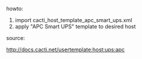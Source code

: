 howto:

1) import cacti_host_template_apc_smart_ups.xml
2) apply "APC Smart UPS" template to desired host

source:

http://docs.cacti.net/usertemplate:host:ups:apc
